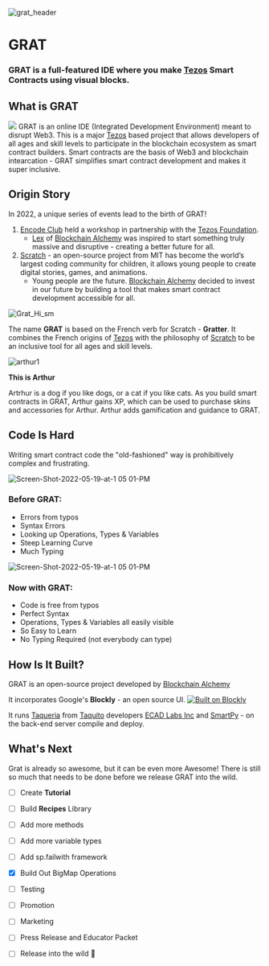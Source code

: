 ![grat_header](https://user-images.githubusercontent.com/2120817/169413899-ce543bc4-e52e-46d9-ae02-e242a3780678.png)
# GRAT

### **GRAT** is a full-featured IDE where you make [Tezos](https://Tezos.com/) Smart Contracts using visual blocks. 

## What is GRAT
![](https://user-images.githubusercontent.com/2120817/169377598-3e3e5c73-0e0e-4bff-a321-3302c5a5727a.png)
GRAT is an online IDE (Integrated Development Environment) meant to disrupt Web3. This is a major [Tezos](https://Tezos.com/) based project that allows developers of all ages and skill levels to participate in the blockchain ecosystem as smart contract builders. Smart contracts are the basis of Web3 and blockchain intearcation - GRAT simplifies smart contract development and makes it super inclusive.


## Origin Story
In 2022, a unique series of events lead to the birth of GRAT!

1. [Encode Club](https://Encode.club/) held a workshop in partnership with the [Tezos Foundation](https://Tezos.foundation/).
    - [Lex](https://github.com/Dreitser) of [Blockchain Alchemy](https://BlockAlc.com/) was inspired to start something truly massive and disruptive - creating a better future for all. 
2. [Scratch](https://scratch.mit.edu/) - an open-source project from MIT has become the world’s largest coding community for children, it allows young people to create digital stories, games, and animations.
    - Young people are the future. [Blockchain Alchemy](https://BlockAlc.com/) decided to invest in our future by building a tool that makes smart contract development accessible for all. 

![Grat_Hi_sm](https://user-images.githubusercontent.com/2120817/169384681-09fd28aa-f04c-4281-94f4-03470bc1401e.gif)

The name **GRAT** is based on the French verb for Scratch - **Gratter**. It combines the French origins of [Tezos](https://Tezos.com/) with the philosophy of [Scratch](https://scratch.mit.edu/) to be an inclusive tool for all ages and skill levels.

![arthur1](https://user-images.githubusercontent.com/2120817/169395567-51933599-278c-4c37-972f-d7ed511522bc.png)

**This is Arthur** 

Artrhur is a dog if you like dogs, or a cat if you like cats. As you build smart contracts in GRAT, Arthur gains XP, which can be used to purchase skins and accessories for Arthur.  Arthur adds gamification and guidance to GRAT. 


## Code Is Hard
Writing smart contract code the "old-fashioned" way is prohibitively complex and frustrating.

![Screen-Shot-2022-05-19-at-1 05 01-PM](https://user-images.githubusercontent.com/2120817/169407552-791f8f1d-cc2f-4667-bee4-d984ff9cc39e.png)

### Before GRAT:
- Errors from typos
- Syntax Errors
- Looking up Operations, Types & Variables
- Steep Learning Curve
- Much Typing

![Screen-Shot-2022-05-19-at-1 05 01-PM](https://user-images.githubusercontent.com/2120817/169406829-8a4d58bb-937a-421e-ae12-ca5d4a5e424b.png)

### Now with GRAT:
- Code is free from typos
- Perfect Syntax
- Operations, Types & Variables all easily visible
- So Easy to Learn
- No Typing Required (not everybody can type)

## How Is It Built?

GRAT is an open-source project developed by [Blockchain Alchemy](https://BlockAlc.com/)

It incorporates Google's **Blockly** - an open source UI. [![Built on Blockly](https://tinyurl.com/built-on-blockly)](https://github.com/google/blockly)

It runs [Taqueria](https://github.com/ecadlabs/taqueria) from [Taquito](https://github.com/ecadlabs/taquito) developers [ECAD Labs Inc](https://ecadlabs.com/) and [SmartPy](https://smartpy.io/) - on the back-end server compile and deploy.

## What's Next

Grat is already so awesome, but it can be even more Awesome!
There is still so much that needs to be done before we release GRAT into the wild.

- [ ] Create **Tutorial**
- [ ] Build **Recipes** Library
- [ ] Add more methods
- [ ] Add more variable types
- [ ] Add sp.failwith framework
- [X] Build Out BigMap Operations
- [ ] Testing
- [ ] Promotion
- [ ] Marketing
- [ ] Press Release and Educator Packet
- [ ] Release into the wild :tada:




